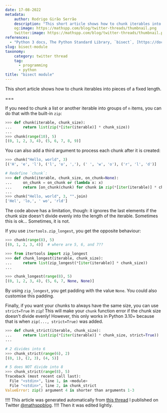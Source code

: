 ```yaml
---
date: 17-08-2022
metadata:
    author: Rodrigo Girão Serrão
    description: "This short article shows how to chunk iterables into pieces of a fixed length."
    og:image: https://mathspp.com/blog/twitter-threads/thumbnail.png
    twitter:image: https://mathspp.com/blog/twitter-threads/thumbnail.png
references:
  - "Python 3 docs, The Python Standard Library, `bisect`, [https://docs.python.org/3/library/bisect.html](https://docs.python.org/3/library/bisect.html) [last accessed 10-08-2022];"
slug: bisect-module
taxonomy:
    category: twitter thread
    tag:
      - programming
      - python
title: "bisect module"
---
```


This short article shows how to chunk iterables into pieces of a fixed length.

===

If you need to chunk a list or another iterable into groups of `n` items,
you can do that with the built-in `zip`:

```py
>>> def chunk(iterable, chunk_size):
...     return list(zip(*[iter(iterable)] * chunk_size))
...
>>> chunk(range(10), 5)
[(0, 1, 2, 3, 4), (5, 6, 7, 8, 9)]
```

You can also add a third argument to process each chunk after it is created:

```py
>>> chunk("Hello, world", 3)
[('H', 'e', 'l'), ('l', 'o', ','), (' ', 'w', 'o'), ('r', 'l', 'd')]

# Redefine `chunk`:
>>> def chunk(iterable, chunk_size, on_chunk=None):
...     on_chunk = on_chunk or (lambda x: x)
...     return [on_chunk(chunk) for chunk in zip(*[iter(iterable)] * chunk_size)]
...
>>> chunk("Hello, world", 3, "".join)
['Hel', 'lo,', ' wo', 'rld']
```


The code above has a limitation, though:
it ignores the last elements if the chunk size doesn't divide evenly into the length of the iterable.
Sometimes this is ok... Sometimes, it is not.

If you use `itertools.zip_longest`, you get the opposite behaviour:

```py
>>> chunk(range(8), 5)
[(0, 1, 2, 3, 4)]  # where are 5, 6, and 7??

>>> from itertools import zip_longest
>>> def chunk_longest(iterable, chunk_size):
...     return list(zip_longest(*[iter(iterable)] * chunk_size))
...

>>> chunk_longest(range(8), 5)
[(0, 1, 2, 3, 4), (5, 6, 7, None, None)]
```

By using `zip_longest`, you get padding with the value `None`.
You could also customise this padding.

Finally, if you want your chunks to always have the same size, you can use `strict=True` in `zip`!
This will make your `chunk` function error if the chunk size doesn't divide evenly!
However, this only works in Python 3.10+ because that is when `zip(..., strict=True)` was added.

```py
>>> def chunk_strict(iterable, chunk_size):
...     return list(zip(*[iter(iterable)] * chunk_size, strict=True))
...

# 2 divides into 6
>>> chunk_strict(range(6), 2)
[(0, 1), (2, 3), (4, 5)]

# 5 does NOT divide into 8
>>> chunk_strict(range(8), 5)
Traceback (most recent call last):
  File "<stdin>", line 1, in <module>
  File "<stdin>", line 2, in chunk_strict
ValueError: zip() argument 4 is shorter than arguments 1-3
```


!!!! This article was generated automatically from [this thread](https://twitter.com/mathsppblog/status/1559837003973287936) I published on Twitter [@mathsppblog][mathsppblog].
!!!! Then it was edited lightly.

[mathsppblog]: https://twitter.com/mathsppblog
